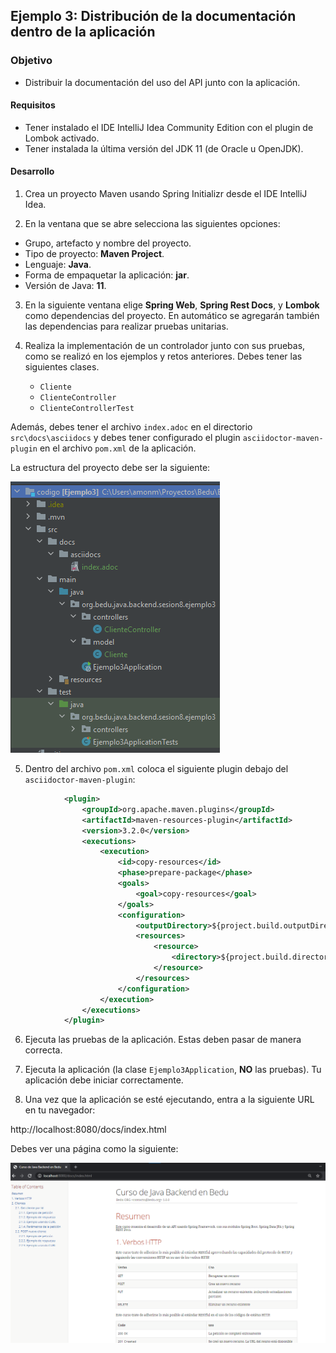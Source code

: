 ## Ejemplo 3: Distribución de la documentación dentro de la aplicación

### Objetivo

- Distribuir la documentación del uso del API junto con la aplicación.

#### Requisitos
- Tener instalado el IDE IntelliJ Idea Community Edition con el plugin de Lombok activado.
- Tener instalada la última versión del JDK 11 (de Oracle u OpenJDK).


#### Desarrollo

1. Crea un proyecto Maven usando Spring Initializr desde el IDE IntelliJ Idea.

2. En la ventana que se abre selecciona las siguientes opciones:
- Grupo, artefacto y nombre del proyecto.
- Tipo de proyecto: **Maven Project**.
- Lenguaje: **Java**.
- Forma de empaquetar la aplicación: **jar**.
- Versión de Java: **11**.

3. En la siguiente ventana elige **Spring Web**, **Spring Rest Docs**, y **Lombok** como dependencias del proyecto. En automático se agregarán también las dependencias para realizar pruebas unitarias.

4. Realiza la implementación de un controlador junto con sus pruebas, como se realizó en los ejemplos y retos anteriores. Debes tener las siguientes clases.
    - `Cliente`
    - `ClienteController`
    - `ClienteControllerTest`

Además, debes tener el archivo `index.adoc` en el directorio `src\docs\asciidocs` y debes tener configurado el plugin `asciidoctor-maven-plugin` en el archivo `pom.xml` de la aplicación.


La estructura del proyecto debe ser la siguiente:

![imagen](img/img_01.png)

5. Dentro del archivo `pom.xml` coloca el siguiente plugin debajo del `asciidoctor-maven-plugin`:

```xml
            <plugin>
                <groupId>org.apache.maven.plugins</groupId>
                <artifactId>maven-resources-plugin</artifactId>
                <version>3.2.0</version>
                <executions>
                    <execution>
                        <id>copy-resources</id>
                        <phase>prepare-package</phase>
                        <goals>
                            <goal>copy-resources</goal>
                        </goals>
                        <configuration>
                            <outputDirectory>${project.build.outputDirectory}/static/docs</outputDirectory>
                            <resources>
                                <resource>
                                    <directory>${project.build.directory}/generated-docs</directory>
                                </resource>
                            </resources>
                        </configuration>
                    </execution>
                </executions>
            </plugin>
```

6. Ejecuta las pruebas de la aplicación. Estas deben pasar de manera correcta.

7. Ejecuta la aplicación (la clase `Ejemplo3Application`, **NO** las pruebas). Tu aplicación debe iniciar correctamente.

8. Una vez que la aplicación se esté ejecutando, entra a la siguiente URL en tu navegador:

http://localhost:8080/docs/index.html

Debes ver una página como la siguiente:

![imagen](img/img_02.png)
